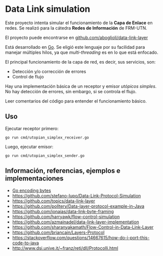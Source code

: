 # Data Link simulation

Este proyecto intenta simular el funcionamiento de la **Capa de Enlace** en
redes. Se realizó para la cátedra **Redes de Información** de FRM-UTN.

El proyecto puede encontrarse en
[github.com/aboglioli/data-link-layer](https://github.com/aboglioli/data-link-layer)

Está desarrollado en [Go](https://golang.org). Se eligió este lenguaje por su
facilidad para manejar múltiples hilos, ya que *multi-threading* es en lo que
está enfocado.

El principal funcionamiento de la capa de red, es decir, sus servicios, son:

- Detección y/o corrección de errores
- Control de flujo

Hay una implementación básica de un receptor y emisor *utópicos simples*. No
hay detección de errores, sin embargo, si se controla el flujo.

Leer comentarios del código para entender el funcionamiento básico.

## Uso

Ejecutar receptor primero:

```
go run cmd/utopian_simplex_receiver.go
```

Luego, ejecutar emisor:

```
go run cmd/utopian_simplex_sender.go
```

## Información, referencias, ejemplos e implementaciones

- [Go encoding bytes](https://medium.com/learning-the-go-programming-language/encoding-data-with-the-go-binary-package-42c7c0eb3e73)
- https://github.com/stefano-lupo/Data-Link-Protocol-Simulation
- https://github.com/topics/data-link-layer
- https://github.com/polltery/Data-layer-protocol-example-in-Java
- https://github.com/jonaias/data-link-byte-framing
- https://github.com/harryawk/flow-control-simulation
- https://github.com/azmainadel/data-link-layer-implementation
- https://github.com/sharanyakamath/Flow-Control-in-Data-Link-Layer
- https://github.com/briancain/Layers-Protocol
- https://stackoverflow.com/questions/14667615/how-do-i-port-this-code-to-java
- http://www.dsi.unive.it/~franz/reti/dll/Protocolli.html